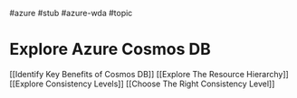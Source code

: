 #azure #stub #azure-wda #topic

# Explore Azure Cosmos DB
[[Identify Key Benefits of Cosmos DB]]
[[Explore The Resource Hierarchy]]
[[Explore Consistency Levels]]
[[Choose The Right Consistency Level]]
